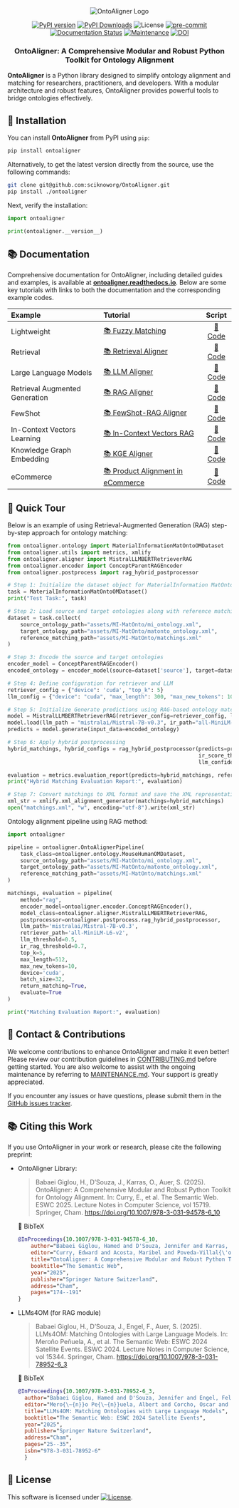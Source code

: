 <div align="center">
  <img src="https://raw.githubusercontent.com/sciknoworg/OntoAligner/main/images/logo-with-background.png" alt="OntoAligner Logo"/>
</div>

<div align="center">

[![PyPI version](https://badge.fury.io/py/OntoAligner.svg)](https://badge.fury.io/py/OntoAligner)
[![PyPI Downloads](https://static.pepy.tech/badge/ontoaligner)](https://pepy.tech/projects/ontoaligner)
![License](https://img.shields.io/badge/License-Apache%202.0-blue.svg)
[![pre-commit](https://img.shields.io/badge/pre--commit-enabled-brightgreen?logo=pre-commit)](https://github.com/pre-commit/pre-commit)
[![Documentation Status](https://readthedocs.org/projects/ontoaligner/badge/?version=main)](https://ontoaligner.readthedocs.io/)
[![Maintenance](https://img.shields.io/badge/Maintained%3F-yes-green.svg)](MAINTANANCE.md)
 [![DOI](https://zenodo.org/badge/DOI/10.5281/zenodo.14533133.svg)](https://doi.org/10.5281/zenodo.14533133)

</div>

<h3 align="center">OntoAligner: A Comprehensive Modular and Robust Python Toolkit for Ontology Alignment</h3>

**OntoAligner** is a Python library designed to simplify ontology alignment and matching for researchers, practitioners, and developers. With a modular architecture and robust features, OntoAligner provides powerful tools to bridge ontologies effectively.


## 🧪 Installation

You can install **OntoAligner** from PyPI using `pip`:

```bash
pip install ontoaligner
```

Alternatively, to get the latest version directly from the source, use the following commands:

```bash
git clone git@github.com:sciknoworg/OntoAligner.git
pip install ./ontoaligner
```

Next, verify the installation:

```python
import ontoaligner

print(ontoaligner.__version__)
```

## 📚 Documentation

Comprehensive documentation for OntoAligner, including detailed guides and examples, is available at **[ontoaligner.readthedocs.io](https://ontoaligner.readthedocs.io/)**. Below are some key tutorials with links to both the documentation and the corresponding example codes.



| Example                        | Tutorial                                                                                                |                                            Script                                             |
|:-------------------------------|:--------------------------------------------------------------------------------------------------------|:---------------------------------------------------------------------------------------------:|
| Lightweight                    | [📚 Fuzzy Matching](https://ontoaligner.readthedocs.io/aligner/lightweight.html)                        |   [📝 Code](https://github.com/sciknoworg/OntoAligner/blob/main/examples/fuzzy_matching.py)   |
| Retrieval                      | [📚 Retrieval Aligner](https://ontoaligner.readthedocs.io/aligner/retriever.html)                       | [📝 Code](https://github.com/sciknoworg/OntoAligner/blob/main/examples/retriever_matching.py) |
| Large Language Models          | [📚 LLM Aligner](https://ontoaligner.readthedocs.io/aligner/llm.html)                                   |    [📝 Code](https://github.com/sciknoworg/OntoAligner/blob/main/examples/llm_matching.py)    |
| Retrieval Augmented Generation | [📚 RAG Aligner](https://ontoaligner.readthedocs.io/aligner/rag.html)                                   |       [📝 Code](https://github.com/sciknoworg/OntoAligner/blob/main/examples/rag_matching.py)|
| FewShot                        | [📚 FewShot-RAG Aligner](https://ontoaligner.readthedocs.io/aligner/rag.html#fewshot-rag)               |       [📝 Code](https://github.com/sciknoworg/OntoAligner/blob/main/examples/rag_matching.py)
| In-Context Vectors Learning    | [📚 In-Context Vectors RAG](https://ontoaligner.readthedocs.io/aligner/rag.html#in-context-vectors-rag) |       [📝 Code](https://github.com/sciknoworg/OntoAligner/blob/main/examples/icv_rag_matching.py)
| Knowledge Graph Embedding      | [📚 KGE Aligner](https://ontoaligner.readthedocs.io/aligner/kge.html)            |       [📝 Code](https://github.com/sciknoworg/OntoAligner/blob/main/examples/kge.py)
| eCommerce  | [📚 Product Alignment in eCommerce](https://ontoaligner.readthedocs.io/usecases/ecommerce.html)                  |       [📝 Code](https://github.com/sciknoworg/OntoAligner/blob/dev/examples/ecommerce_product_alignment.py)

## 🚀 Quick Tour

Below is an example of using Retrieval-Augmented Generation (RAG) step-by-step approach for ontology matching:

```python
from ontoaligner.ontology import MaterialInformationMatOntoOMDataset
from ontoaligner.utils import metrics, xmlify
from ontoaligner.aligner import MistralLLMBERTRetrieverRAG
from ontoaligner.encoder import ConceptParentRAGEncoder
from ontoaligner.postprocess import rag_hybrid_postprocessor

# Step 1: Initialize the dataset object for MaterialInformation MatOnto dataset
task = MaterialInformationMatOntoOMDataset()
print("Test Task:", task)

# Step 2: Load source and target ontologies along with reference matchings
dataset = task.collect(
    source_ontology_path="assets/MI-MatOnto/mi_ontology.xml",
    target_ontology_path="assets/MI-MatOnto/matonto_ontology.xml",
    reference_matching_path="assets/MI-MatOnto/matchings.xml"
)

# Step 3: Encode the source and target ontologies
encoder_model = ConceptParentRAGEncoder()
encoded_ontology = encoder_model(source=dataset['source'], target=dataset['target'])

# Step 4: Define configuration for retriever and LLM
retriever_config = {"device": 'cuda', "top_k": 5}
llm_config = {"device": "cuda", "max_length": 300, "max_new_tokens": 10, "batch_size": 15}

# Step 5: Initialize Generate predictions using RAG-based ontology matcher
model = MistralLLMBERTRetrieverRAG(retriever_config=retriever_config, llm_config=llm_config)
model.load(llm_path = "mistralai/Mistral-7B-v0.3", ir_path="all-MiniLM-L6-v2")
predicts = model.generate(input_data=encoded_ontology)

# Step 6: Apply hybrid postprocessing
hybrid_matchings, hybrid_configs = rag_hybrid_postprocessor(predicts=predicts,
                                                            ir_score_threshold=0.1,
                                                            llm_confidence_th=0.8)

evaluation = metrics.evaluation_report(predicts=hybrid_matchings, references=dataset['reference'])
print("Hybrid Matching Evaluation Report:", evaluation)

# Step 7: Convert matchings to XML format and save the XML representation
xml_str = xmlify.xml_alignment_generator(matchings=hybrid_matchings)
open("matchings.xml", "w", encoding="utf-8").write(xml_str)
```

Ontology alignment pipeline using RAG method:

```python
import ontoaligner

pipeline = ontoaligner.OntoAlignerPipeline(
    task_class=ontoaligner.ontology.MouseHumanOMDataset,
    source_ontology_path="assets/MI-MatOnto/mi_ontology.xml",
    target_ontology_path="assets/MI-MatOnto/matonto_ontology.xml",
    reference_matching_path="assets/MI-MatOnto/matchings.xml"
)

matchings, evaluation = pipeline(
    method="rag",
    encoder_model=ontoaligner.encoder.ConceptRAGEncoder(),
    model_class=ontoaligner.aligner.MistralLLMBERTRetrieverRAG,
    postprocessor=ontoaligner.postprocess.rag_hybrid_postprocessor,
    llm_path='mistralai/Mistral-7B-v0.3',
    retriever_path='all-MiniLM-L6-v2',
    llm_threshold=0.5,
    ir_rag_threshold=0.7,
    top_k=5,
    max_length=512,
    max_new_tokens=10,
    device='cuda',
    batch_size=32,
    return_matching=True,
    evaluate=True
)

print("Matching Evaluation Report:", evaluation)
```
## 👥 Contact & Contributions

We welcome contributions to enhance OntoAligner and make it even better! Please review our contribution guidelines in [CONTRIBUTING.md](CONTRIBUTING.md) before getting started. You are also welcome to assist with the ongoing maintenance by referring to [MAINTENANCE.md](MAINTENANCE.md). Your support is greatly appreciated.


If you encounter any issues or have questions, please submit them in the [GitHub issues tracker](https://github.com/sciknoworg/OntoAligner/issues).


## 📚 Citing this Work

If you use OntoAligner in your work or research, please cite the following preprint:

- OntoAligner Library:
    > Babaei Giglou, H., D’Souza, J., Karras, O., Auer, S. (2025). OntoAligner: A Comprehensive Modular and Robust Python Toolkit for Ontology Alignment. In: Curry, E., et al. The Semantic Web. ESWC 2025. Lecture Notes in Computer Science, vol 15719. Springer, Cham. https://doi.org/10.1007/978-3-031-94578-6_10

    📌 BibTeX
    ```bibtex
    @InProceedings{10.1007/978-3-031-94578-6_10,
        author="Babaei Giglou, Hamed and D'Souza, Jennifer and Karras, Oliver and Auer, S{\"o}ren",
        editor="Curry, Edward and Acosta, Maribel and Poveda-Villal{\'o}n, Maria and van Erp, Marieke and Ojo, Adegboyega and Hose, Katja and Shimizu, Cogan and Lisena, Pasquale",
        title="OntoAligner: A Comprehensive Modular and Robust Python Toolkit for Ontology Alignment",
        booktitle="The Semantic Web",
        year="2025",
        publisher="Springer Nature Switzerland",
        address="Cham",
        pages="174--191"
    }
    ```

- LLMs4OM (for RAG module)
    >   Babaei Giglou, H., D’Souza, J., Engel, F., Auer, S. (2025). LLMs4OM: Matching Ontologies with Large Language Models. In: Meroño Peñuela, A., et al. The Semantic Web: ESWC 2024 Satellite Events. ESWC 2024. Lecture Notes in Computer Science, vol 15344. Springer, Cham. https://doi.org/10.1007/978-3-031-78952-6_3

    📌 BibTeX
    ```bibtex
    @InProceedings{10.1007/978-3-031-78952-6_3,
      author="Babaei Giglou, Hamed and D'Souza, Jennifer and Engel, Felix and Auer, S{\"o}ren",
      editor="Mero{\~{n}}o Pe{\~{n}}uela, Albert and Corcho, Oscar and Groth, Paul and Simperl, Elena and Tamma, Valentina and Nuzzolese, Andrea Giovanni and Poveda-Villal{\'o}n, Maria and Sabou, Marta and Presutti, Valentina and Celino, Irene and Revenko, Artem and Raad, Joe and Sartini, Bruno and Lisena, Pasquale",
      title="LLMs4OM: Matching Ontologies with Large Language Models",
      booktitle="The Semantic Web: ESWC 2024 Satellite Events",
      year="2025",
      publisher="Springer Nature Switzerland",
      address="Cham",
      pages="25--35",
      isbn="978-3-031-78952-6"
      }
    ```

## 📃 License

This software is licensed under [![License](https://img.shields.io/badge/License-Apache%202.0-blue.svg)](https://opensource.org/licenses/Apache-2.0).

[//]: # (This work is licensed under a MIT License)
[//]: # (is archived in Zenodo under the DOI [![DOI]&#40;https://zenodo.org/badge/DOI/10.5281/zenodo.14533133.svg&#41;]&#40;https://doi.org/10.5281/zenodo.14533133&#41; and )
